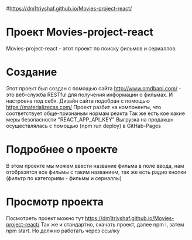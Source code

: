 
#https://dm1triyshaf.github.io/Movies-project-react/

# Проект Movies-project-react 
Movies-project-react - этот проект по поиску фильмов и сериаллов. 

# Создание 
Этот проект был создан с помощью сайта http://www.omdbapi.com/ - это веб-служба RESTful для получения информации о фильмах.
И настроена под себя. 
Дизайн сайта подобран с помощью https://materializecss.com/
Проект разбит на компоненты, что соответствует обще-признаным нормам реакта
Так же есть кое какие меры безопасности "REACT_APP_API_KEY"
Выгрузка на продакшн осуществлялась с помощью (npm run deploy) в GitHab-Pages

# Подробнее о проекте 
В этом проекте мы можем ввести название фильма в поле ввода, нам отобразятся все фильмы с таким названием, так же есть радио кнопки (фильтр по категориям - фильмы и сериаллы)

 # Просмотр проекта
 Посмотреть проект можно тут https://dm1triyshaf.github.io/Movies-project-react/
 Так же и стандартно, скачать проект, далее npm i, затем npm start. Но должно работать через ссылку

